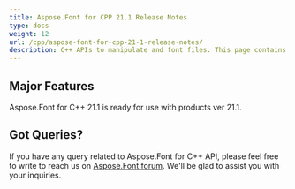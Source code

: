 ```yaml
---
title: Aspose.Font for CPP 21.1 Release Notes
type: docs
weight: 12
url: /cpp/aspose-font-for-cpp-21-1-release-notes/
description: C++ APIs to manipulate and font files. This page contains new Aspose.Font for C++ features, enhancement, and bug fixes in 2023, version 21.1.
---
```


## Major Features

Aspose.Font for  C++ 21.1 is ready for use with products ver 21.1.

## Got Queries?
If you have any query related to Aspose.Font for C++ API, please feel free to write to reach us on [Aspose.Font forum](https://forum.aspose.com/c/font/). We'll be glad to assist you with your inquiries.
